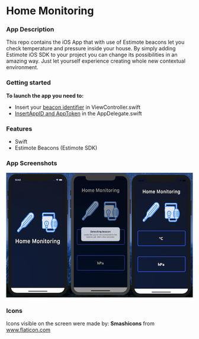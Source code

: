 # Home Monitoring

### App Description

This repo contains the iOS App that with use of Estimote beacons let  you check temperature and pressure inside your house. By simply adding Estimote iOS SDK to your project you can change its possibilities in an amazing way. Just let yourself experience creating whole new contextual environment.

### Getting started

**To launch the app you need to:**

- Insert your [beacon identifier](https://community.estimote.com/hc/en-us/articles/360004586632-How-to-find-a-beacon-s-identifier) in ViewController.swift 
- [InsertAppID and AppToken](https://community.estimote.com/hc/en-us/articles/203607313-What-are-App-ID-and-App-Token-and-what-do-I-need-them-for-) in the AppDelegate.swift

### Features

- Swift
- Estimote Beacons (Estimote SDK)

### App Screenshots

![](/IntroAssets/AppScreens.png)

### Icons

Icons visible on the screen were made by: **Smashicons** from www.flaticon.com
